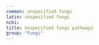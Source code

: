 ```yaml
---
common: unspecified fungi
latin: unspecified fungi
ncbi: 
title: Unspecified fungi pathways
group: "Fungi"
---
```

